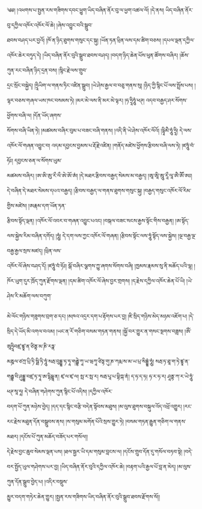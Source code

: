 ﻿  
༄༅། །འཕགས་པ་སྤྱན་རས་གཟིགས་དབང་ཕྱུག་ཡིད་བཞིན་ནོར་བུ་ལ་ཕྱག་འཚལ་ལོ། །དེ་ནས། ཡིད་བཞིན་ནོར་བུ་དཀྱིལ་འཁོར་འཁོར་ལོ་ཆེ། །ཞེས་འབྱུང་བའི་སྒྲུབ་  
ཐབས་བཤད་པར་བྱའོ། །ཁོ་ན་ཉིད་ཐུགས་གསུང་དང་སྐུ། །ཡོན་ཏན་ཕྲིན་ལས་དམ་ཚིག་བཅས། །དཔལ་ལྡན་དཀྱིལ་འཁོར་ཆེར་བཏུད་དེ། །ཡིད་བཞིན་ནོར་བུའི་སྒྲུབ་ཐབས་བཤད། །བདག་ཉིད་ཆེན་པོས་ཕུན་ཚོགས་བཞིར། །ཆོས་ཀུན་རང་བཞིན་ཉིད་དྲན་བས། །སྙིང་རྗེ་ལས་གྲུབ་  
དྲང་སྲོང་བསྐྱེད། །ཧྲཱིཡིག་ལ་གནས་ཏིང་འཛིན་སྒྲུབ། །ཡེ་ཤེས་རྒྱལ་བ་བཅུ་གནས་སུ། །ཉིད་ཀྱི་སྙིང་པོ་ལས་སྤྲོས་པས། །ལྷར་བཅས་གཞལ་ཡས་ཁང་བསམས་ཏེ། །མར་མེ་ལས་ནི་མར་མེ་ལྟར། །ཧ་ཧྲཱིཧཱུཾ་ཕཊ། འདབ་བརྒྱད་ཤར་སོགས་ཕྱོགས་བཞི་ལ། །དོན་ཡོད་ཞགས་  
སོགས་བཞི་ཡིན་ཏེ། །མཚམས་བཞིར་བུམ་པ་བཟང་བཞི་གནས། །འདི་ནི་ཡེ་ཤེས་འཁོར་ལོའོ། །དྷཱིམཻ་ཧཱུཾ་ཧྲཱི། དེ་ལས་འཁོར་ལོ་གཞན་འབྱུང་བ། འདམ་དབྱངས་བྱམས་པ་རྡོ་རྗེ་འཛིན། །གནོད་མཛེས་ཕྱོགས་རྩིབས་བཞི་ལས་ཏེ། །ཛཧཱུཾ་བཾ་ཧོཿ། དབྱངས་ཅན་ལ་སོགས་ཡུམ་  
མཚམས་བཞིར། །ཨ་ཨི་ཨུ་རྀ་ལྀ་ཨེ་ཨོ་ཨཾ། །དེ་མཐར་རྩིབས་བརྒྱད་སེམས་མ་བརྒྱད། །ཨཱ་ཨཱི་ཨཱུ་རཱྀ་ལཱ་ཨཻ་ཨཽ་ཨཿ། དེ་བཞིན་དེ་མཐར་སེམས་དཔའ་བརྒྱད། །རྩིབས་བརྒྱད་ལ་གནས་ཐུགས་གསུང་སྐུ། །བརྒྱད་གསུང་འཁོར་ལོ་རིམ་གྱིས་མཛེས། །ཨརྣམ་དག་ཡོན་ཏན་  
རྩིབས་སྟོད་ལྡན། །འཁོར་ལོ་འབར་བ་གཞན་འབྱུང་པའང། །བསྐལ་བཟང་སངས་རྒྱས་སྟོང་གིས་བརྒྱན། །ཨ་སྟོད་ལས་སྐྱེས་རིམ་བཞིན་དགོད། །ཧཱུཾ། དེ་དག་ལས་ཀྱང་འཁོར་ལོ་གཞན། །རྩིབས་སྟོང་ལས་ཧཱུཾ་སྟོད་ལས་སྐྱེས། །ལྔ་བརྒྱ་ལྔ་བརྒྱ་རྒྱལ་སྲས་མཛད། །ཕྲིན་ལས་  
འཁོར་ལོ་ཞེས་བཤད་དོ། །ཛཧཱུཾ་བཾ་ཧོཿ། སྒོ་བཞིར་ལྕགས་ཀྱུ་ཞགས་སོགས་བཞི། །ཁྱམས་རྣམས་སུ་ནི་མཆོད་པའི་ལྷ། །ཁོར་ཡུག་དུར་ཁྲོད་ཀུན་རྫོགས་ལྡན། །དམ་ཚིག་འཁོར་ལོ་ཞེས་བྱར་གྲགས། །ད་རྗེས་དཀྱིལ་འཁོར་ཆེན་པོ་ཡི། །ཡེ་ཤེས་རི་མཆོག་ལས་བཀུག་  
  
མེ་ལོང་གཉིས་གཟུགས་བྲག་ཅ་དང། །མཁའ་འདྲར་དག་པ་རྟོགས་པར་བྱ། །ཇི་སྲིད་གཉིས་མེད་མཉམ་འཇོག་པ། །དེ་སྲིད་དེ་ཡོད་མི་འགལ་བའམ། །ཡང་ན་རོ་གཅིག་བསམ་གཏན་གནས། །སྐྱོ་བར་གྱུར་ན་གསང་སྔགས་བཟླས། །ཨོཾ་ཨཱཧྲཱིབཛྲ་ཛྙཱ་ན་ཙིནྟ་མ་ཎི་རཏྣ་  
མཎྜལ་ཙཀྲ་པྲི་ཏི་སྠི་ཏི་ཧཱུཾ་སརྦ་བུདྡྷ་ཏ་ཏཱ་གརྦྷེ་ཀཱ་ཡ་ཝཀཱ་ཙིཏྟ་གུ་ཎ་ཀརྨ་ས་མ་ཡ་པྲ་སིདྡྷཾ་ཧཱུཾ། སརྦ་ཏ་ཐཱ་ག་ཏེ་ཛྙཱ་ན་གརྦྷ་བི་ཤུདྡྷ་བཛྲ་ཏ་ཏཱ་ཨ་དྷིཥྛཱ་ན། ཛྭ་ལ་ཛྭ་ལ། སྥ་ར་སྥ་ར། སརྦ་པཱ་པ་བྷིཀྐ་ནཾ། ད་ཧ་ད་ཧ། ཧ་ར་ཧ་ར། ཤཱནྟ་ཀ་ར་ཡེ་ཧཱུཾ་ཕཊ་སཱ་ཧཱ། དེ་བཞིན་གཤེགས་ཀུན་སྙིང་པོ་འདིས། །དཀྱིལ་འཁོར་  
བདག་པོ་ཀུན་མཉེས་བྱེད། །དད་དང་སྙིང་བརྩི་བདེན་སྟོབས་མཐུས། །མ་ལུས་ཐུགས་བསྐུལ་འོད་འཕྲོ་འགྱུར། །རང་རང་རྗེས་མཐུན་དོན་བསྒྲུབས་ནས། །ས་གསུམ་མགོན་པོའི་སྲས་གྱུར་ཏེ། །བསམ་གཏན་རྒྱུན་གཅིག་ལ་གནས་མཐར། །དངོས་པོ་ཀུན་མཆོད་བཟོད་པར་གསོལ།།  
དེ་རྗེས་བྱང་ཆུབ་སེམས་ལྡན་པས། །ཐལ་སྦྱར་ཡི་དམ་གསུམ་བླངས་ལ། །དངོས་གྲུབ་དོན་དུ་གསོལ་བཏབ་སྟེ། །བདེ་བར་སྤྱོད་ཡུལ་གཤེགས་པར་བྱ། །ཡིད་བཞིན་ནོར་བུའི་དཀྱིལ་འཁོར་ཆེ། །བརྟག་པའི་རྒྱལ་པོ་བླ་ན་མེད། །མ་ལུས་ཀུན་དོན་སྒྲུབ་བྱེད་པ། །འདིར་བསྡུས་  
མྱུར་བདག་གཏེར་ཆེན་གྱུར། །སྤྱན་རས་གཟིགས་ཡིད་བཞིན་ནོར་བུའི་སྒྲུབ་ཐབས་རྫོགས་སོ།།  
  
  
